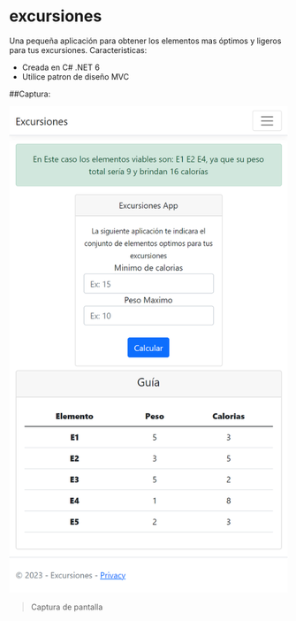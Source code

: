 # excursiones
Una pequeña aplicación para obtener los elementos mas óptimos y ligeros para tus excursiones.
Caracteristicas:
- Creada en C# .NET 6
- Utilice patron de diseño MVC


##Captura:

![](https://raw.githubusercontent.com/DaveB4r/excursiones/master/localhost_7154_.png)

> Captura de pantalla

